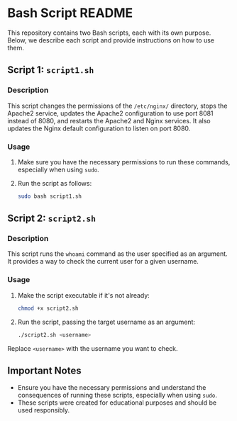 
# Bash Script README

This repository contains two Bash scripts, each with its own purpose. Below, we describe each script and provide instructions on how to use them.

## Script 1: `script1.sh`

### Description
This script changes the permissions of the `/etc/nginx/` directory, stops the Apache2 service, updates the Apache2 configuration to use port 8081 instead of 8080, and restarts the Apache2 and Nginx services. It also updates the Nginx default configuration to listen on port 8080.

### Usage
1. Make sure you have the necessary permissions to run these commands, especially when using `sudo`.

2. Run the script as follows:
   ```bash
   sudo bash script1.sh
   ```

## Script 2: `script2.sh`

### Description
This script runs the `whoami` command as the user specified as an argument. It provides a way to check the current user for a given username.

### Usage
1. Make the script executable if it's not already:
   ```bash
   chmod +x script2.sh
   ```

2. Run the script, passing the target username as an argument:
   ```bash
   ./script2.sh <username>
   ```

Replace `<username>` with the username you want to check.

## Important Notes
- Ensure you have the necessary permissions and understand the consequences of running these scripts, especially when using `sudo`.
- These scripts were created for educational purposes and should be used responsibly.
